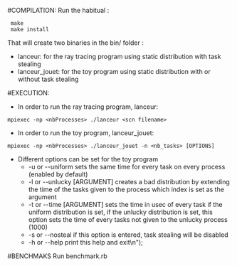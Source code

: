 #COMPILATION:
Run the habitual : 

```
 make
 make install
```
That will create two binaries in the bin/ folder :
*	lanceur: for the ray tracing program using static distribution with
	task stealing
*	lanceur_jouet: for the toy program using static distribution with or without 
	task stealing

#EXECUTION:

* In order to run the ray tracing program, lanceur: 
```
mpiexec -np <nbProcesses> ./lanceur <scn filename>
``` 

* In order to run the toy program, lanceur_jouet: 
```
mpiexec -np <nbProcesses> ./lanceur_jouet -n <nb_tasks> [OPTIONS]
``` 
* Different options can be set for the toy program
	* -u or --uniform  sets the same time for every task on every process (enabled by default)
	* -l or --unlucky  [ARGUMENT] creates a bad distribution by extending the time of
								the tasks given to the process which index is set as the argument
	* -t or --time  [ARGUMENT]   sets the time in usec of every task if the uniform distribution is set, 
								if the unlucky distribution is set, this option sets the time
								of every tasks not given to the unlucky process
								(1000)
	* -s or --nosteal    	if this option is entered, task stealing will be disabled 
	* -h or --help        	print this help and exit\n");

#BENCHMAKS
Run benchmark.rb